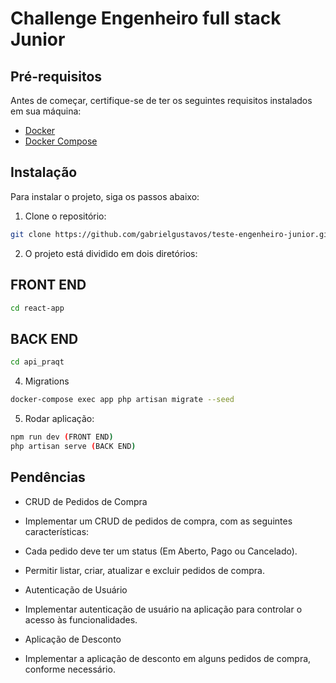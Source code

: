 # Challenge Engenheiro full stack Junior

## Pré-requisitos

Antes de começar, certifique-se de ter os seguintes requisitos instalados em sua máquina:

- [Docker](https://www.docker.com/products/docker-desktop/)
- [Docker Compose](https://docs.docker.com/compose/install/)

## Instalação

Para instalar o projeto, siga os passos abaixo:

1. Clone o repositório:

```bash
git clone https://github.com/gabrielgustavos/teste-engenheiro-junior.git
```

2. O projeto está dividido em dois diretórios:

## FRONT END

```bash
cd react-app
```

## BACK END

```bash
cd api_praqt
```

4. Migrations

```bash
docker-compose exec app php artisan migrate --seed
```

5. Rodar aplicação:

```bash
npm run dev (FRONT END)
php artisan serve (BACK END)
```

## Pendências

- CRUD de Pedidos de Compra
- Implementar um CRUD de pedidos de compra, com as seguintes características:

- Cada pedido deve ter um status (Em Aberto, Pago ou Cancelado).
- Permitir listar, criar, atualizar e excluir pedidos de compra.
- Autenticação de Usuário
- Implementar autenticação de usuário na aplicação para controlar o acesso às funcionalidades.

- Aplicação de Desconto
- Implementar a aplicação de desconto em alguns pedidos de compra, conforme necessário.
